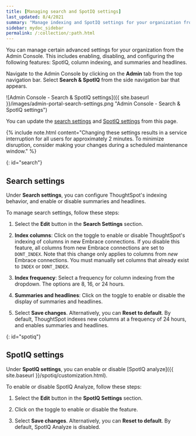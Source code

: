 ```yaml
---
title: [Managing search and SpotIQ settings]
last_updated: 8/4/2021
summary: "Manage indexing and SpotIQ settings for your organization from the Admin Console."
sidebar: mydoc_sidebar
permalink: /:collection/:path.html
---
```

You can manage certain advanced settings for your organization from the Admin Console. This includes enabling, disabling, and configuring the following features: SpotIQ, column indexing, and summaries and headlines.

Navigate to the Admin Console by clicking on the **Admin** tab from the top navigation bar. Select **Search & SpotIQ** from the side navigation bar that appears.

![Admin Console - Search & SpotIQ settings]({{ site.baseurl }}/images/admin-portal-search-settings.png "Admin Console - Search & SpotIQ settings")

You can update the [search settings](#search) and [SpotIQ settings](#spotiq) from this page.

{% include note.html content="Changing these settings results in a service interruption for all users for approximately 2 minutes. To minimize disruption, consider making your changes during a scheduled maintenance window." %}

{: id="search"}
## Search settings
Under **Search settings**, you can configure ThoughtSpot's indexing behavior, and enable or disable summaries and headlines.

To manage search settings, follow these steps:

1. Select the **Edit** button in the **Search Settings** section.

2. **Index columns**: Click on the toggle to enable or disable ThoughtSpot's indexing of columns in new Embrace connections. If you disable this feature, all columns from new Embrace connections are set to `DONT_INDEX`. Note that this change only applies to columns from *new* Embrace connections. You must manually set columns that already exist to `INDEX` or `DONT_INDEX`.

3. **Index frequency**: Select a frequency for column indexing from the dropdown. The options are 8, 16, or 24 hours.

4. **Summaries and headlines**: Click on the toggle to enable or disable the display of summaries and headlines.

3. Select **Save changes**. Alternatively, you can **Reset to default**. By default, ThoughtSpot indexes new columns at a frequency of 24 hours, and enables summaries and headlines.

{: id="spotiq"}
## SpotIQ settings
Under **SpotIQ settings**, you can enable or disable [SpotIQ analyze]({{ site.baseurl }}/spotiq/customization.html).

To enable or disable SpotIQ Analyze, follow these steps:

1. Select the **Edit** button in the **SpotIQ Settings** section.

2. Click on the toggle to enable or disable the feature.

3. Select **Save changes**. Alternatively, you can **Reset to default**. By default, SpotIQ Analyze is disabled.
